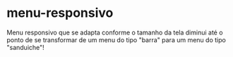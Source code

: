 # menu-responsivo
 Menu responsivo que se adapta conforme o tamanho da tela diminui até o ponto de se transformar de um menu do tipo "barra" para um menu do tipo "sanduiche"!
